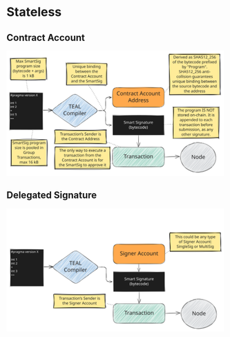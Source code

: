 # Stateless

## Contract Account

![Contract Account](../../_images/avm-contract-account.svg "AVM Stateless Mode - Contract Account")

## Delegated Signature

![Delegated Signature](../../_images/avm-delegated-signature.svg "AVM Stateless Mode - Delegated Signature")

